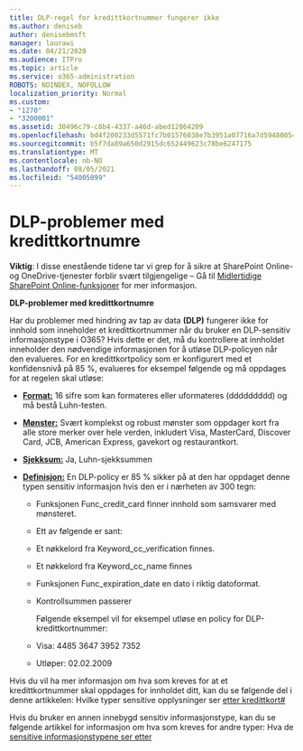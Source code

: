 ```yaml
---
title: DLP-regel for kredittkortnummer fungerer ikke
ms.author: deniseb
author: denisebmsft
manager: laurawi
ms.date: 04/21/2020
ms.audience: ITPro
ms.topic: article
ms.service: o365-administration
ROBOTS: NOINDEX, NOFOLLOW
localization_priority: Normal
ms.custom:
- "1270"
- "3200001"
ms.assetid: 30496c79-c8b4-4337-a46d-abed12864209
ms.openlocfilehash: bd4f200233d5571fc7b01576038e7b3951a07716a7d5948005418d2896291ee5
ms.sourcegitcommit: b5f7da89a650d2915dc652449623c78be6247175
ms.translationtype: MT
ms.contentlocale: nb-NO
ms.lasthandoff: 08/05/2021
ms.locfileid: "54005099"
---
```

# <a name="dlp-issues-with-credit-card-numbers"></a>DLP-problemer med kredittkortnumre

**Viktig**: I disse enestående tidene tar vi grep for å sikre at SharePoint Online-og OneDrive-tjenester forblir svært tilgjengelige – Gå til [Midlertidige SharePoint Online-funksjoner](https://aka.ms/ODSPAdjustments) for mer informasjon.

**DLP-problemer med kredittkortnumre**

Har du problemer med hindring av tap av data **(DLP)** fungerer ikke for innhold som inneholder et kredittkortnummer når du bruker en DLP-sensitiv informasjonstype i O365?  Hvis dette er det, må du kontrollere at innholdet inneholder den nødvendige informasjonen for å utløse DLP-policyen når den evalueres. For en kredittkortpolicy som er konfigurert med et konfidensnivå på 85 %, evalueres for eksempel følgende og må oppdages for at regelen skal utløse: 
  
- **[Format:](https://docs.microsoft.com/microsoft-365/compliance/sensitive-information-type-entity-definitions#format-19)** 16 sifre som kan formateres eller uformateres (ddddddddd) og må bestå Luhn-testen.

- **[Mønster:](https://docs.microsoft.com/microsoft-365/compliance/sensitive-information-type-entity-definitions#pattern-19)** Svært komplekst og robust mønster som oppdager kort fra alle store merker over hele verden, inkludert Visa, MasterCard, Discover Card, JCB, American Express, gavekort og restaurantkort.

- **[Sjekksum:](https://docs.microsoft.com/microsoft-365/compliance/sensitive-information-type-entity-definitions#checksum-19)** Ja, Luhn-sjekksummen

- **[Definisjon:](https://docs.microsoft.com/microsoft-365/compliance/sensitive-information-type-entity-definitions#definition-19)** En DLP-policy er 85 % sikker på at den har oppdaget denne typen sensitiv informasjon hvis den er i nærheten av 300 tegn:

  - Funksjonen Func_credit_card finner innhold som samsvarer med mønsteret.

  - Ett av følgende er sant:

  - Et nøkkelord fra Keyword_cc_verification finnes.

  - Et nøkkelord fra Keyword_cc_name finnes

  - Funksjonen Func_expiration_date en dato i riktig datoformat.

  - Kontrollsummen passerer

    Følgende eksempel vil for eksempel utløse en policy for DLP-kredittkortnummer:

  - Visa: 4485 3647 3952 7352
  
  - Utløper: 02.02.2009

Hvis du vil ha mer  informasjon om hva som kreves for at et kredittkortnummer skal oppdages for innholdet ditt, kan du se følgende del i denne artikkelen: Hvilke typer sensitive opplysninger ser [etter kredittkort#](https://docs.microsoft.com/microsoft-365/compliance/sensitive-information-type-entity-definitions#credit-card-number)
  
Hvis du bruker en annen innebygd sensitiv informasjonstype, kan du se følgende artikkel for informasjon om hva som kreves for andre typer: Hva de [sensitive informasjonstypene ser etter](https://docs.microsoft.com/microsoft-365/compliance/sensitive-information-type-entity-definitions)
  
